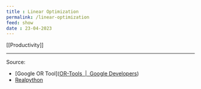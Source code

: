 ```yaml
---
title : Linear Optimization
permalink: /linear-optimization
feed: show
date : 23-04-2023
---
```


[[Productivity]]


---
Source: 
- [Google OR Tool]([OR-Tools  |  Google Developers](https://developers.google.com/optimization/))
- [Realpython](https://realpython.com/linear-programming-python/)
